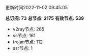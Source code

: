 更新时间2022-11-02 09:45:05

**总订阅: 73**
**总节点: 2175**
**有效节点: 539**
- v2ray节点: 265
- ss节点: 161
- trojan节点: 112
- ssr节点: 1
